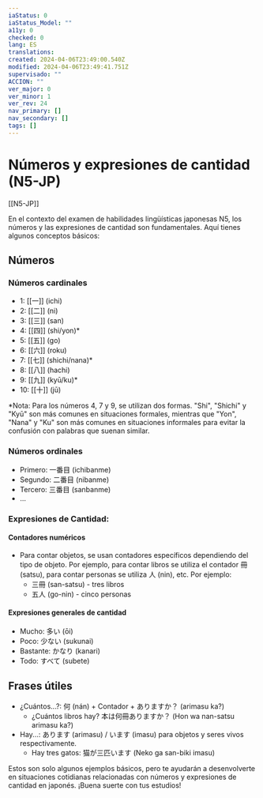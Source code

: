 ```yaml
---
iaStatus: 0
iaStatus_Model: ""
a11y: 0
checked: 0
lang: ES
translations: 
created: 2024-04-06T23:49:00.540Z
modified: 2024-04-06T23:49:41.751Z
supervisado: ""
ACCION: ""
ver_major: 0
ver_minor: 1
ver_rev: 24
nav_primary: []
nav_secondary: []
tags: []
---
```

# Números y expresiones de cantidad (N5-JP)

[[N5-JP]]

En el contexto del examen de habilidades lingüísticas japonesas N5, los números y las expresiones de cantidad son fundamentales. Aquí tienes algunos conceptos básicos:

## Números

### Números cardinales
    
- 1: [[一]] (ichi)
- 2: [[二]] (ni)
- 3: [[三]] (san)
- 4: [[四]] (shi/yon)*
- 5: [[五]] (go)
- 6: [[六]] (roku)
- 7: [[七]] (shichi/nana)*
- 8: [[八]] (hachi)
- 9: [[九]] (kyū/ku)*
- 10: [[十]] (jū)
    
*Nota: Para los números 4, 7 y 9, se utilizan dos formas. "Shi", "Shichi" y "Kyū" son más comunes en situaciones formales, mientras que "Yon", "Nana" y "Ku" son más comunes en situaciones informales para evitar la confusión con palabras que suenan similar.
    
### Números ordinales
    
- Primero: 一番目 (ichibanme)
- Segundo: 二番目 (nibanme)
- Tercero: 三番目 (sanbanme)
- ...

### Expresiones de Cantidad:

#### Contadores numéricos
    
- Para contar objetos, se usan contadores específicos dependiendo del tipo de objeto. Por ejemplo, para contar libros se utiliza el contador 冊 (satsu), para contar personas se utiliza 人 (nin), etc. Por ejemplo:
	- 三冊 (san-satsu) - tres libros
	- 五人 (go-nin) - cinco personas

#### Expresiones generales de cantidad
    
- Mucho: 多い (ōi)
- Poco: 少ない (sukunai)
- Bastante: かなり (kanari)
- Todo: すべて (subete)

## Frases útiles

- ¿Cuántos...?: 何 (nán) + Contador + ありますか？ (arimasu ka?)
	- ¿Cuántos libros hay? 本は何冊ありますか？ (Hon wa nan-satsu arimasu ka?)
- Hay...: あります (arimasu) / います (imasu) para objetos y seres vivos respectivamente.
	- Hay tres gatos: 猫が三匹います (Neko ga san-biki imasu)

Estos son solo algunos ejemplos básicos, pero te ayudarán a desenvolverte en situaciones cotidianas relacionadas con números y expresiones de cantidad en japonés. ¡Buena suerte con tus estudios!
